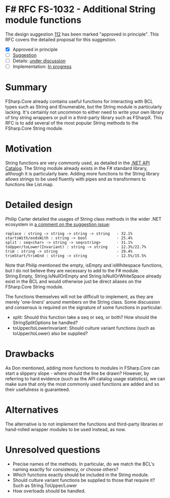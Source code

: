 # F# RFC FS-1032 - Additional String module functions

The design suggestion [112](https://github.com/fsharp/fslang-suggestions/issues/112) has been marked "approved in principle".
This RFC covers the detailed proposal for this suggestion.

* [x] Approved in principle
* [ ] [Suggestion](https://github.com/fsharp/fslang-suggestions/issues/112)
* [ ] Details: [under discussion](https://github.com/fsharp/fsharp-design/issues/FILL-ME-IN)
* [ ] Implementation: [In progress](https://github.com/Microsoft/visualfsharp/pull/FILL-ME-IN)

# Summary
[summary]: #summary

FSharp.Core already contains useful functions for interacting with BCL types such as String and IEnumerable, but the String module is particularly lacking. It's certainly not uncommon to either need to write your own library of tiny string wrappers or pull in a third-party library such as FSharpX. This RFC is to add several of the most popular String methods to the FSharp.Core String module. 

# Motivation
[motivation]: #motivation

String functions are very commonly used, as detailed in the [.NET API Catalog](https://apisof.net/catalog/System.String). The String module already exists in the F# standard library, although it is particularly bare. Adding more functions to the String library allows strings to be used fluently with pipes and as transformers to functions like List.map.

# Detailed design
[design]: #detailed-design

Philip Carter detailed the usages of String class methods in the wider .NET ecosystem in [a comment on the suggestion issue](https://github.com/fsharp/fslang-suggestions/issues/112#issuecomment-260506490):

```
replace : string -> string -> string -> string   - 32.1%
startsWith/endsWith : string -> bool             - 25.4%
split : seq<char> -> string -> seq<string>       - 31.1%
toUpper/toLower(Invariant) : string -> string    - 12.3%/22.7%
trim : string -> string                          - 29.4%
trimStart/trimEnd : string -> string             - 12.5%/15.5%
```

Note that Philip mentioned the empty, isEmpty and isWhitespace functions, but I do not believe they are necessary to add to the F# module. String.Empty, String.IsNullOrEmpty and String.IsNullOrWhiteSpace already exist in the BCL and would otherwise just be direct aliases on the FSharp.Core String module.

The functions themselves will not be difficult to implement, as they are merely 'one-liners' around members on the String class. Some discussion and consensus is required on the signature of some functions in particular:

- split: Should this function take a seq<char> or seq<string>, or both? How should the StringSplitOptions be handled?
- toUpper/toLowerInvariant: Should culture variant functions (such as toUpper/toLower) also be supplied?

# Drawbacks
[drawbacks]: #drawbacks

As Don mentioned, adding more functions to modules in FSharp.Core can start a slippery slope - where should the line be drawn? However, by referring to hard evidence (such as the API catalog usage statistics), we can make sure that only the most commonly used functions are added and so their usefulness is guaranteed.

# Alternatives
[alternatives]: #alternatives

The alternative is to not implement the functions and third-party libraries or hand-rolled wrapper modules to be used instead, as now.

# Unresolved questions
[unresolved]: #unresolved-questions

- Precise names of the methods. In particular, do we match the BCL's naming exactly for consistency, or choose others?
- Which functions exactly should be included in the String module.
- Should culture variant functions be supplied to those that require it? Such as String.ToUpper/Lower
- How overloads should be handled.
